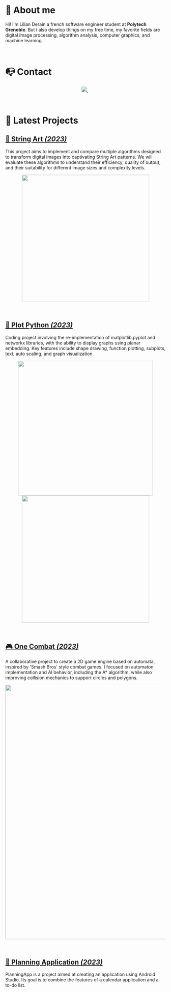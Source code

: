 
<br>

# 👦 About me

Hi! I’m Lilian Derain a french software engineer student at **Polytech Grenoble**. But I also develop things on my free time, my favorite fields are digital image processing, algorithm analysis, computer graphics, and machine learning.

<br>

# 📭 Contact

<p align="center">
	<a href="mailto:lilian.derain@gmail.com">
		<img src="https://img.shields.io/badge/-GMAIL-D14836?style=for-the-badge&logo=gmail&logoColor=white">
	</a>
	<span>&nbsp;</span>
</p>

<br>

# 📂 Latest Projects

## [🎨 String Art *(2023)*](https://github.com/Micau183/String_art)

This project aims to implement and compare multiple algorithms designed to transform digital images into captivating String Art patterns. We will evaluate these algorithms to understand their efficiency, quality of output, and their suitability for different image sizes and complexity levels.
<p align="center">
	<a href="https://github.com/Micau183/String_art"><img src="https://i.imgur.com/IZZSufN.png")" width="400"></a>
</p>

<br>

## [🎨 Plot Python *(2023)*](https://github.com/Micau183/plot_python)

Coding project involving the re-implementation of matplotlib.pyplot and networkx libraries, with the ability to display graphs using planar embedding. Key features include shape drawing, function plotting, subplots, text, auto scaling, and graph visualization.
<p align="center">
    <a href="https://github.com/Micau183/plot_python"><img src="https://i.imgur.com/ao0JzHl.png" width="424"></a>
    <a href="https://github.com/Micau183/plot_python"><img src="https://i.imgur.com/A5yH7e0.png" width="400"></a>
</p>


<br>

## [🎮 One Combat *(2023)*](https://github.com/Micau183/OneCombatGame)

A collaborative project to create a 2D game engine based on automata, inspired by 'Smash Bros' style combat games. I focused on automaton implementation and AI behavior, including the A* algorithm, while also improving collision mechanics to support circles and polygons.
<p align="center">
	<a href="https://github.com/Micau183/OneCombatGame"><img src="https://i.imgur.com/zqT19XI.png")" width="800"></a>
</p>

<br>

## [📅 Planning Application *(2023)*](https://github.com/Micau183/PlanningApp)

PlanningApp is a project aimed at creating an application using Android Studio. Its goal is to combine the features of a calendar application and a to-do list.

<br>
